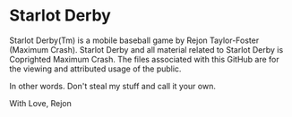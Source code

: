# Starlot Derby

Starlot Derby(Tm) is a mobile baseball game by Rejon Taylor-Foster (Maximum Crash). 
Starlot Derby and all material related to Starlot Derby is Coprighted Maximum Crash. 
The files associated with this GitHub are for the viewing and attributed usage of the public. 
 
In other words. Don't steal my stuff and call it your own. 

With Love, 
Rejon 
